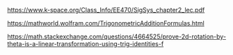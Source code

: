 
https://www.k-space.org/Class_Info/EE470/SigSys_chapter2_lec.pdf

https://mathworld.wolfram.com/TrigonometricAdditionFormulas.html

https://math.stackexchange.com/questions/4664525/prove-2d-rotation-by-theta-is-a-linear-transformation-using-trig-identities-f
